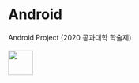# Android
Android Project (2020 공과대학 학술제) <br><br>
<image src="https://user-images.githubusercontent.com/59801728/114869071-8b255d80-9e31-11eb-8804-67f195cab856.png" height="50">

